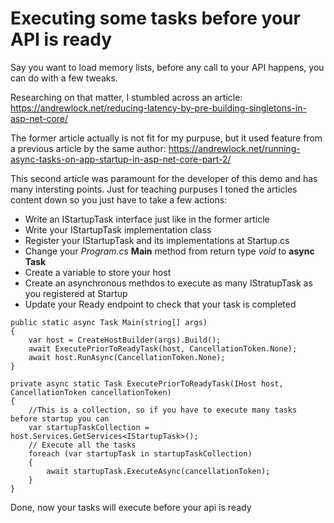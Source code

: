 # Executing some tasks before your API is ready

Say you want to load memory lists, before any call to your API happens, you can do with a few tweaks.

Researching on that matter, I stumbled across an article: 
https://andrewlock.net/reducing-latency-by-pre-building-singletons-in-asp-net-core/

The former article actually is not fit for my purpuse, but it used feature from a previous article by the same author:
https://andrewlock.net/running-async-tasks-on-app-startup-in-asp-net-core-part-2/

This second article was paramount for the developer of this demo and has many intersting points.
Just for teaching purpuses I toned the articles content down so you just have to take a few actions:

* Write an IStartupTask interface just like in the former article
* Write your IStartupTask implementation class
* Register your IStartupTask and its implementations at Startup.cs
* Change your *Program.cs* **Main** method from return type *void* to **async Task**
* Create a variable to store your host
* Create an asynchronous methdos to execute as many IStratupTask as you registered at Startup
* Update your Ready endpoint to check that your task is completed

```
public static async Task Main(string[] args)
{
    var host = CreateHostBuilder(args).Build();
    await ExecutePriorToReadyTask(host, CancellationToken.None);
    await host.RunAsync(CancellationToken.None);
}

private async static Task ExecutePriorToReadyTask(IHost host, CancellationToken cancellationToken)
{
    //This is a collection, so if you have to execute many tasks before startup you can
    var startupTaskCollection = host.Services.GetServices<IStartupTask>();
    // Execute all the tasks
    foreach (var startupTask in startupTaskCollection)
    {
        await startupTask.ExecuteAsync(cancellationToken);
    }
}
```

Done, now your tasks will execute before your api is ready
